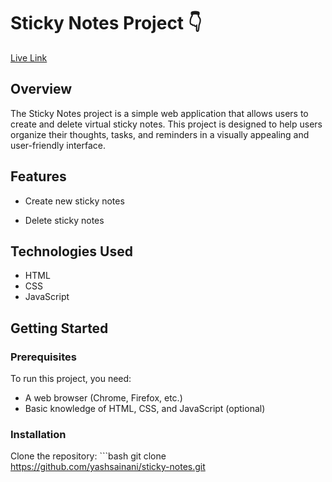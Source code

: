 # Sticky Notes Project 👇
[Live Link](https://yashsainani.github.io/sticky-notes/)

## Overview

The Sticky Notes project is a simple web application that allows users to create and delete virtual sticky notes. This project is designed to help users organize their thoughts, tasks, and reminders in a visually appealing and user-friendly interface.

## Features

- Create new sticky notes
<!-- - Edit existing sticky notes -->
- Delete sticky notes
<!-- - Drag and drop functionality to reposition notes
- Save notes to local storage for persistence -->

## Technologies Used

- HTML
- CSS
- JavaScript

## Getting Started

### Prerequisites

To run this project, you need:

- A web browser (Chrome, Firefox, etc.)
- Basic knowledge of HTML, CSS, and JavaScript (optional)

### Installation

Clone the repository:
    ```bash
   git clone https://github.com/yashsainani/sticky-notes.git